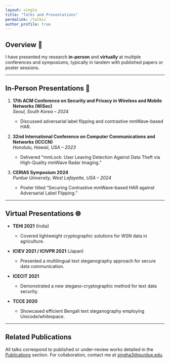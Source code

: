```yaml
---
layout: single
title: "Talks and Presentations"
permalink: /talks/
author_profile: true
---
```


## Overview :microphone:

I have presented my research **in-person** and **virtually** at multiple conferences and symposiums, typically in tandem with published papers or poster sessions.

---

## In-Person Presentations :handshake:

1. **17th ACM Conference on Security and Privacy in Wireless and Mobile Networks (WiSec)**  
   *Seoul, South Korea – 2024*  
   - Discussed adversarial label flipping and contrastive mmWave-based HAR.

2. **32nd International Conference on Computer Communications and Networks (ICCCN)**  
   *Honolulu, Hawaii, USA – 2023*  
   - Delivered “mmLock: User Leaving Detection Against Data Theft via High-Quality mmWave Radar Imaging.”

3. **CERIAS Symposium 2024**  
   *Purdue University, West Lafayette, USA – 2024*  
   - Poster titled “Securing Contrastive mmWave-based HAR against Adversarial Label Flipping.”

---

## Virtual Presentations :globe_with_meridians:

- **TEHI 2021** (India)  
  - Covered lightweight cryptographic solutions for WSN data in agriculture.

- **ICIEV 2021 / ICIVPR 2021** (Japan)  
  - Presented a multilingual text steganography approach for secure data communication.

- **ICECIT 2021**  
  - Demonstrated a new stegano-cryptographic method for text data security.

- **TCCE 2020**  
  - Showcased efficient Bengali text steganography employing Unicode/whitespace.

---

## Related Publications

All talks correspond to published or under-review works detailed in the [Publications](/publications/) section. For collaboration, contact me at [singha3@purdue.edu](mailto:singha3@purdue.edu).
